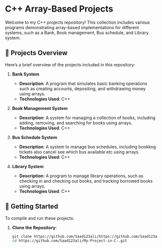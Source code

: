 # C++ Array-Based Projects

Welcome to my C++ projects repository! This collection includes various programs demonstrating array-based implementations for different systems, such as a Bank, Book management, Bus schedule, and Library system.

## 📁 Projects Overview

Here’s a brief overview of the projects included in this repository:

1. **Bank System**
   - **Description**: A program that simulates basic banking operations such as creating accounts, depositing, and withdrawing money using arrays.
   - **Technologies Used**: C++

2. **Book Management System**
   - **Description**: A system for managing a collection of books, including adding, removing, and searching for books using arrays.
   - **Technologies Used**: C++

3. **Bus Schedule System**
   - **Description**: A system to manage bus schedules, including bookkng tickets also cancel see which bus available etc using arrays.
   - **Technologies Used**: C++

4. **Library System**
   - **Description**: A program to manage library operations, such as checking in and checking out books, and tracking borrowed books using arrays.
   - **Technologies Used**: C++

## 🚀 Getting Started

To compile and run these projects:

1. **Clone the Repository**:
   ```bash
   git clone https://github.com/Saad123ali/https://github.com/Saad123ali/My-Project-in-C-.git
   cd https://github.com/Saad123ali/My-Project-in-C-.git
